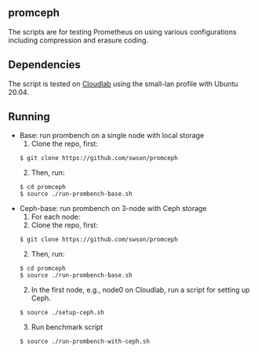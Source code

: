 ## promceph
The scripts are for testing Prometheus on using various configurations including compression and erasure coding.

## Dependencies
The script is tested on [Cloudlab](https://www.cloudlab.us/) using the small-lan profile with Ubuntu 20.04.

## Running
* Base: run prombench on a single node with local storage
  1. Clone the repo, first:
  ````
  $ git clone https://github.com/swson/promceph
  ````
  2. Then, run:
  ```
  $ cd promceph
  $ source ./run-prombench-base.sh
  ```
* Ceph-base: run prombench on 3-node with Ceph storage
  1. For each node: 
    1. Clone the repo, first:
    ````
    $ git clone https://github.com/swson/promceph
    ````
    2. Then, run:
    ```
    $ cd promceph
    $ source ./run-prombench-base.sh
    ```
  2. In the first node, e.g., node0 on Cloudlab, run a script for setting up Ceph.
  ```
  $ source ./setup-ceph.sh
  ```
  3. Run benchmark script
  ```
  $ source ./run-prombench-with-ceph.sh
  ```
